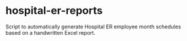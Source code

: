 # hospital-er-reports

Script to automatically generate Hospital ER employee month schedules based on a handwritten Excel report.